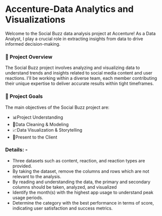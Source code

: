 # Accenture-Data Analytics and Visualizations
Welcome to the Social Buzz data analysis project at Accenture! As a Data Analyst, I play a crucial role in extracting insights from data to drive informed decision-making.

### 🚀 Project Overview
The Social Buzz project involves analyzing and visualizing data to understand trends and insights related to social media content and user reactions. I'll be working within a diverse team, each member contributing their unique expertise to deliver accurate results within tight timeframes.

### 🎯 Project Goals
The main objectives of the Social Buzz project are:
- 📊Project Understanding
- 🧹Data Cleaning & Modeling
- 📈Data Visualization & Storytelling
- 📢Present to the Client

### Details: -
- Three datasets such as content, reaction, and reaction types are provided.
- By taking the dataset, remove the columns and rows which are not relevant to the analysis.
- By reading and understanding the data, the primary and secondary columns should be taken, analyzed, and visualized
- Identify the month(s) with the highest app usage to understand peak usage periods.
- Determine the category with the best performance in terms of score, indicating user satisfaction and success metrics.





